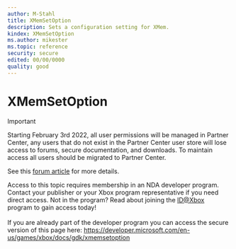 ```yaml
---
author: M-Stahl
title: XMemSetOption
description: Sets a configuration setting for XMem.
kindex: XMemSetOption
ms.author: mikester
ms.topic: reference
security: secure
edited: 00/00/0000
quality: good
---
```


# XMemSetOption
> [!IMPORTANT]
> Starting February 3rd 2022, all user permissions will be managed in Partner Center, any users that do not exist in the Partner Center user store will lose access to forums, secure documentation, and downloads. To maintain access all users should be migrated to Partner Center. <p></p>See this <a href="https://forums.xboxlive.com/articles/132187/breaking-change-user-access-for-forums-secure-docu.html">forum article</a> for more details.  

 Access to this topic requires membership in an NDA developer program. Contact your publisher or your Xbox program representative if you need direct access. Not in the program? Read about joining the <a href="https://www.xbox.com/Developers/id">ID@Xbox</a> program to gain access today!  <br/><br/>If you are already part of the developer program you can access the secure version of this page here: <a target="_blank" href="https://developer.microsoft.com/en-us/games/xbox/docs/gdk/xmemsetoption">https://developer.microsoft.com/en-us/games/xbox/docs/gdk/xmemsetoption</a>